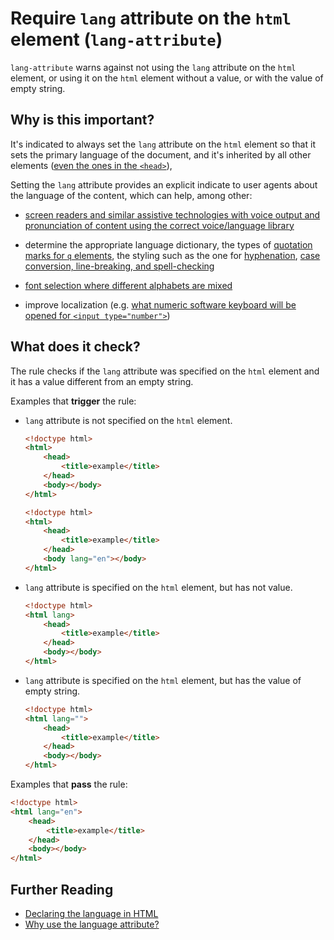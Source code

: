 # Require `lang` attribute on the `html` element (`lang-attribute`)

`lang-attribute` warns against not using the `lang` attribute on the
`html` element, or using it on the `html` element without a value, or
with the value of empty string.


## Why is this important?

It's indicated to always set the `lang` attribute on the `html` element
so that it sets the primary language of the document, and it's inherited
by all other elements ([even the ones in the
`<head>`](https://www.w3.org/International/questions/qa-html-language-declarations#basics)),

Setting the `lang` attribute provides an explicit indicate to user
agents about the language of the content, which can help, among other:

 * [screen readers and similar assistive technologies with voice
   output and pronunciation of content using the correct voice/language
   library](http://blog.adrianroselli.com/2015/01/on-use-of-lang-attribute.html)

 * determine the appropriate language dictionary, the types of
   [quotation marks for `q` elements](https://www.w3.org/International/questions/qa-lang-why#rendering),
   the styling such as the one for
   [hyphenation](http://www.quirksmode.org/blog/archives/2012/11/hyphenation_wor.html),
   [case conversion, line-breaking, and
   spell-checking](https://www.w3.org/International/questions/qa-lang-why#authoring)

 * [font selection where different alphabets are
   mixed](https://www.w3.org/International/questions/qa-lang-why#fonts)

 * improve localization (e.g. [what numeric software keyboard will be
   opened for `<input type="number">`](https://ctrl.blog/entry/html5-input-number-localization))


## What does it check?

The rule checks if the `lang` attribute was specified on the
`html` element and it has a value different from an empty string.

Examples that **trigger** the rule:

* `lang` attribute is not specified on the `html` element.

  ```html
  <!doctype html>
  <html>
      <head>
          <title>example</title>
      </head>
      <body></body>
  </html>
  ```

  ```html
  <!doctype html>
  <html>
      <head>
          <title>example</title>
      </head>
      <body lang="en"></body>
  </html>
  ```

* `lang` attribute is specified on the `html` element,
  but has not value.

  ```html
  <!doctype html>
  <html lang>
      <head>
          <title>example</title>
      </head>
      <body></body>
  </html>
  ```

* `lang` attribute is specified on the `html` element,
  but has the value of empty string.

  ```html
  <!doctype html>
  <html lang="">
      <head>
          <title>example</title>
      </head>
      <body></body>
  </html>
  ```

Examples that **pass** the rule:

```html
<!doctype html>
<html lang="en">
    <head>
        <title>example</title>
    </head>
    <body></body>
</html>
```


## Further Reading

* [Declaring the language in HTML](https://www.w3.org/International/questions/qa-html-language-declarations)
* [Why use the language attribute?](https://www.w3.org/International/questions/qa-lang-why)
